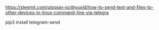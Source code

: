 
https://steemit.com/utopian-io/@yuxid/how-to-send-text-and-files-to-other-devices-in-linux-command-line-via-telegra



pip3 install telegram-send

